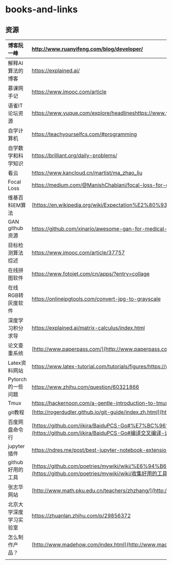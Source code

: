 # books-and-links

## 资源

| 博客阮一峰             | http://www.ruanyifeng.com/blog/developer/                    |
| :--------------------- | :----------------------------------------------------------- |
| 解释AI算法的博客       | https://explained.ai/                                        |
| 慕课网手记             | https://www.imooc.com/article                                |
| 语雀IT论坛资源         | https://www.yuque.com/explore/headlineshttps://www.yuque.com/yuque/blog/yuque-info-tech-encyclopedia |
| 自学计算机             | https://teachyourselfcs.com/#programming                     |
| 自学数学和科学知识     | https://brilliant.org/daily-problems/                        |
| 看云                   | https://www.kancloud.cn/martist/ma_zhao_liu                  |
| Focal Loss             | https://medium.com/@ManishChablani/focal-loss-for-dense-object-detection-paper-summary-79a030798e42 |
| 维基百科EM算法         | [https://en.wikipedia.org/wiki/Expectation%E2%80%93maximization_algorithm](https://en.wikipedia.org/wiki/Expectation–maximization_algorithm) |
| GAN github资源         | https://github.com/xinario/awesome-gan-for-medical-imaging/  https://github.com/hollobit/All-About-the-GANhttps://github.com/GKalliatakis/Delving-deep-into-GANs |
| 目标检测算法综述       | https://www.imooc.com/article/37757                          |
| 在线拼图软件           | https://www.fotojet.com/cn/apps/?entry=collage               |
| 在线RGB转灰度软件      | https://onlinejpgtools.com/convert-jpg-to-grayscale          |
| 深度学习积分求导       | https://explained.ai/matrix-calculus/index.html              |
| 论文查重系统           | [http://www.paperpass.com/](http://www.paperpass.com/)       |
| Latex资料网站          | https://www.latex-tutorial.com/tutorials/figures/https://www.latex-tutorial.com/tutorials/figures/ |
| Pytorch的一些问题      | https://www.zhihu.com/question/60321866                      |
| Tmux                   | https://hackernoon.com/a-gentle-introduction-to-tmux-8d784c404340 |
| git教程                | [http://rogerdudler.github.io/git-guide/index.zh.html](http://rogerdudler.github.io/git-guide/index.zh.html) |
| 百度网盘命令行         | [https://github.com/iikira/BaiduPCS-Go#%E7%BC%96%E8%AF%91%E4%BA%A4%E5%8F%89%E7%BC%96%E8%AF%91-%E8%AF%B4%E6%98%8E](https://github.com/iikira/BaiduPCS-Go#编译交叉编译-说明) |
| jupyter 插件           | https://ndres.me/post/best-jupyter-notebook-extensions/      |
| github 好用的工具      | [https://github.com/poetries/mywiki/wiki/%E6%94%B6%E9%9B%86%E5%A5%BD%E7%94%A8%E7%9A%84%E5%B7%A5%E5%85%B7#%E7%9B%AE%E5%BD%95](https://github.com/poetries/mywiki/wiki/收集好用的工具#目录) |
| 张志华网站             | [http://www.math.pku.edu.cn/teachers/zhzhang/](http://www.math.pku.edu.cn/teachers/zhzhang/) |
| 北京大学深度学习实验室 | https://zhuanlan.zhihu.com/p/29856372                        |
| 怎么制作产品？         | [http://www.madehow.com/index.html](http://www.madehow.com/index.html) |
|                        |                                                              |